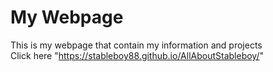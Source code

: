 # My Webpage
This is my webpage that contain my information and projects \
Click here "https://stableboy88.github.io/AllAboutStableboy/"
